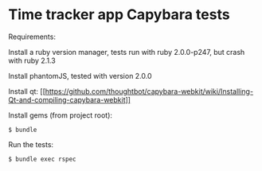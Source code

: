 # Time tracker app Capybara tests

Requirements:

Install a ruby version manager, tests run with ruby 2.0.0-p247, but crash with ruby 2.1.3

Install phantomJS, tested with version 2.0.0

Install qt: [[https://github.com/thoughtbot/capybara-webkit/wiki/Installing-Qt-and-compiling-capybara-webkit]]

Install gems (from project root):

```
$ bundle
```

Run the tests:

```
$ bundle exec rspec
```
